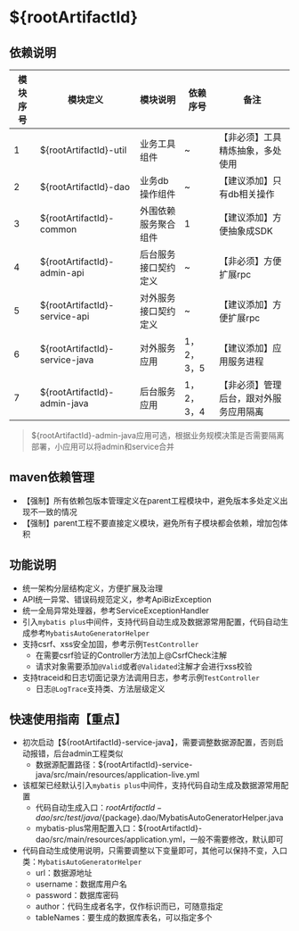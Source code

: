${rootArtifactId}
====

依赖说明
----

模块序号 | 模块定义 | 模块说明 | 依赖序号 | 备注
--- | --- | --- | --- | ---
1 | ${rootArtifactId}-util | 业务工具组件| ~ | 【非必须】工具精炼抽象，多处使用
2 | ${rootArtifactId}-dao | 业务db操作组件 | ~ | 【建议添加】只有db相关操作
3 | ${rootArtifactId}-common | 外围依赖服务聚合组件 | 1 | 【建议添加】方便抽象成SDK
4 | ${rootArtifactId}-admin-api | 后台服务接口契约定义 | ~ | 【非必须】方便扩展rpc
5 | ${rootArtifactId}-service-api | 对外服务接口契约定义| ~ | 【建议添加】方便扩展rpc
6 | ${rootArtifactId}-service-java| 对外服务应用 | 1，2，3，5 | 【建议添加】应用服务进程
7 | ${rootArtifactId}-admin-java | 后台服务应用 | 1，2，3，4 | 【非必须】管理后台，跟对外服务应用隔离

> ${rootArtifactId}-admin-java应用可选，根据业务规模决策是否需要隔离部署，小应用可以将admin和service合并

maven依赖管理
----
- 【强制】所有依赖包版本管理定义在parent工程<dependencyManagement>模块中，避免版本多处定义出现不一致的情况
- 【强制】parent工程不要直接定义<dependencies>模块，避免所有子模块都会依赖，增加包体积

功能说明
----
- 统一架构分层结构定义，方便扩展及治理
- API统一异常、错误码规范定义，参考ApiBizException
- 统一全局异常处理器，参考ServiceExceptionHandler
- 引入`mybatis plus`中间件，支持代码自动生成及数据源常用配置，代码自动生成参考`MybatisAutoGeneratorHelper`
- 支持csrf、xss安全加固，参考示例`TestController`
  - 在需要csrf验证的Controller方法加上@CsrfCheck注解
  - 请求对象需要添加`@Valid`或者`@Validated`注解才会进行xss校验
- 支持traceid和日志切面记录方法调用日志，参考示例`TestController`
  - 日志`@LogTrace`支持类、方法层级定义

快速使用指南【重点】
----
- 初次启动【${rootArtifactId}-service-java】，需要调整数据源配置，否则启动报错，后台admin工程类似
  - 数据源配置路径：${rootArtifactId}-service-java/src/main/resources/application-live.yml
- 该框架已经默认引入`mybatis plus`中间件，支持代码自动生成及数据源常用配置
  - 代码自动生成入口：${rootArtifactId}-dao/src/test/java/${package}.dao/MybatisAutoGeneratorHelper.java
  - mybatis-plus常用配置入口：${rootArtifactId}-dao/src/main/resources/application.yml，一般不需要修改，默认即可
- 代码自动生成使用说明，只需要调整以下变量即可，其他可以保持不变，入口类：`MybatisAutoGeneratorHelper`
  - url：数据源地址
  - username：数据库用户名
  - password：数据库密码
  - author：代码生成者名字，仅作标识而已，可随意指定
  - tableNames：要生成的数据库表名，可以指定多个